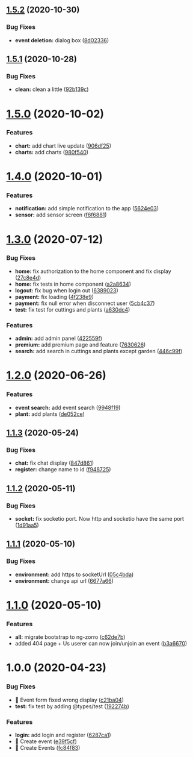 ## [1.5.2](https://github.com/LeaferInc/website/compare/v1.5.1...v1.5.2) (2020-10-30)


### Bug Fixes

* **event deletion:** dialog box ([8d02336](https://github.com/LeaferInc/website/commit/8d02336e47fee79f605f3c69e391d60a143cae54))

## [1.5.1](https://github.com/LeaferInc/website/compare/v1.5.0...v1.5.1) (2020-10-28)


### Bug Fixes

* **clean:** clean a little ([92b139c](https://github.com/LeaferInc/website/commit/92b139c975db765f525e7fb6d1cd08a619b6367b))

# [1.5.0](https://github.com/LeaferInc/website/compare/v1.4.0...v1.5.0) (2020-10-02)


### Features

* **chart:** add chart live update ([906df25](https://github.com/LeaferInc/website/commit/906df2544b6382793568d8980b29b096412241a5))
* **charts:** add charts ([980f540](https://github.com/LeaferInc/website/commit/980f540bbb253da32d93577e5714d86ad6072a25))

# [1.4.0](https://github.com/LeaferInc/website/compare/v1.3.0...v1.4.0) (2020-10-01)


### Features

* **notification:** add simple notification to the app ([5624e03](https://github.com/LeaferInc/website/commit/5624e03e34294537e3c61a5506236df44b39672d))
* **sensor:** add sensor screen ([f6f6881](https://github.com/LeaferInc/website/commit/f6f68817dcbcb302c0b55d8d3e150e4386d4bf4b))

# [1.3.0](https://github.com/LeaferInc/website/compare/v1.2.0...v1.3.0) (2020-07-12)


### Bug Fixes

* **home:** fix authorization to the home component and fix display ([27c8e4d](https://github.com/LeaferInc/website/commit/27c8e4dac845aa3d5e1b75999c8bef59263c8e29))
* **home:** fix tests in home component ([a2a8634](https://github.com/LeaferInc/website/commit/a2a863406671cc6b0a1c1575cf4951ab2b0dbf0a))
* **logout:** fix bug when login out ([6389023](https://github.com/LeaferInc/website/commit/6389023b4e3a8fa30ffb0554384d743e80ed4d99))
* **payment:** fix loading ([4f238e9](https://github.com/LeaferInc/website/commit/4f238e9d5bf699058ac6cd65bccd007905d31184))
* **payment:** fix null error when disconnect user ([5cb4c37](https://github.com/LeaferInc/website/commit/5cb4c3787b978ae185f1c865a56d616ed2673eac))
* **test:** fix test for cuttings and plants ([a630dc4](https://github.com/LeaferInc/website/commit/a630dc4be6d4df5bdbdc16607d98aca6b85cbbba))


### Features

* **admin:** add admin panel ([422559f](https://github.com/LeaferInc/website/commit/422559f7c5de3354fd7c611338b4c0f00745f057))
* **premium:** add premium page and feature ([7630626](https://github.com/LeaferInc/website/commit/76306264161a4390cf19963bc7d75793027be1b2))
* **search:** add search in cuttings and plants except garden ([446c99f](https://github.com/LeaferInc/website/commit/446c99fbed2626b00d893932915bcfeb08e1aab3))

# [1.2.0](https://github.com/LeaferInc/website/compare/v1.1.3...v1.2.0) (2020-06-26)


### Features

* **event search:** add event search ([9948f19](https://github.com/LeaferInc/website/commit/9948f1908eacb02e0a793346f1f581948c2d8d74))
* **plant:** add plants ([de052ce](https://github.com/LeaferInc/website/commit/de052ced1ac776fc1a02630ff1b34acc53c8bb24))

## [1.1.3](https://github.com/LeaferInc/website/compare/v1.1.2...v1.1.3) (2020-05-24)


### Bug Fixes

* **chat:** fix chat display ([847d861](https://github.com/LeaferInc/website/commit/847d861ee005358b442373d5ae02059de04e7780))
* **register:** change name to id ([f948725](https://github.com/LeaferInc/website/commit/f948725b8245fd5f540b7d1c3002e88274c68ff8))

## [1.1.2](https://github.com/LeaferInc/website/compare/v1.1.1...v1.1.2) (2020-05-11)


### Bug Fixes

* **socket:** fix socketio port. Now http and socketio have the same port ([1d91aa5](https://github.com/LeaferInc/website/commit/1d91aa50cb6ba089fa335c5f397ca03937c0aaf8))

## [1.1.1](https://github.com/LeaferInc/website/compare/v1.1.0...v1.1.1) (2020-05-10)


### Bug Fixes

* **environment:** add https to socketUrl ([05c4bda](https://github.com/LeaferInc/website/commit/05c4bda377070619ea312a32a6cb76bf384f5468))
* **environment:** change api url ([6677a66](https://github.com/LeaferInc/website/commit/6677a6651c27d2e8406c30ae84af79c200d73804))

# [1.1.0](https://github.com/LeaferInc/website/compare/v1.0.0...v1.1.0) (2020-05-10)


### Features

* **all:** migrate bootstrap to ng-zorro ([c62de7b](https://github.com/LeaferInc/website/commit/c62de7b7e18296e7df5f805d9de18a19c6b34670))
* added 404 page + Us userer can now join/unjoin an event ([b3a6670](https://github.com/LeaferInc/website/commit/b3a667085ab11f274561901b45d1e3d41205e3ea))

# 1.0.0 (2020-04-23)


### Bug Fixes

* 🐛 Event form fixed wrong display ([c21ba04](https://github.com/LeaferInc/website/commit/c21ba04bfc50d8c968f1d733b23ecfb7b0b9f885))
* **test:** fix test by adding @types/test ([192274b](https://github.com/LeaferInc/website/commit/192274b994e6f29f8ccfb6a9f68e91a367a7c154))


### Features

* **login:** add login and register ([6287ca1](https://github.com/LeaferInc/website/commit/6287ca13e1861cc80698e9835e9cb38158707a10))
* 🎸 Create event ([e39f5cf](https://github.com/LeaferInc/website/commit/e39f5cf3afcf87696972e1fffc67ffed2452ca62))
* 🎸 Create Events ([fc84f83](https://github.com/LeaferInc/website/commit/fc84f83450c6662262ab55bab12ddff3dc9bee71))
